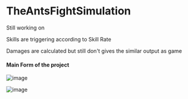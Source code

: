 # TheAntsFightSimulation

Still working on

Skills are triggering according to Skill Rate

Damages are calculated but still don't gives the similar output as game


#### Main Form of the project

![image](https://github.com/ErenMMS/TheAntsFightSimulation/assets/61689837/52dc8d5b-a44d-4696-bfb1-d4028c773ace)


![image](https://github.com/ErenMMS/TheAntsFightSimulation/assets/61689837/765730c8-5b27-4ec1-82df-3944b7a0cb77)
